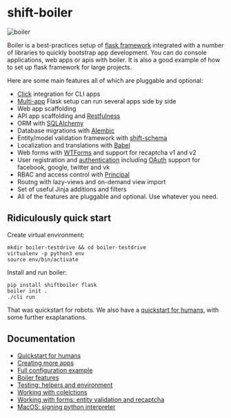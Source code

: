 # shift-boiler

![boiler](https://s3-eu-west-1.amazonaws.com/public-stuff-cdn/boiler.png)

Boiler is a best-practices setup of [flask framework](http://flask.pocoo.org/) integrated with a number of libraries to quickly bootstrap app development. You can do console applications, web apps or apis with boiler. It is also a good example of how to set up flask framework for large projects.

Here are some main features all of which are pluggable and optional:

  * [Click](http://click.pocoo.org/) integration for CLI apps
  * [Multi-app](http://flask.pocoo.org/docs/0.11/patterns/appdispatch/) Flask setup can run several apps side by side
  * Web app scaffolding
  * API app scaffolding and [Restfulness](http://flask-restful-cn.readthedocs.io/en/0.3.4/)
  * ORM with [SQLAlchemy](http://www.sqlalchemy.org/)
  * Database migrations with [Alembic](https://pypi.python.org/pypi/Flask-Alembic)
  * Entity/model validation framework with [shift-schema](https://github.com/projectshift/shift-schema)
  * Localization and translations with [Babel](https://pythonhosted.org/Flask-Babel/)
  * Web forms with [WTForms](https://wtforms.readthedocs.io/en/latest/) and support for recaptcha v1 and v2
  * User registration and [authentication](https://flask-login.readthedocs.io/en/latest/) including [OAuth](https://pythonhosted.org/Flask-OAuth/) support for facebook, google, twitter and vk
  * RBAC and access control with [Principal](http://pythonhosted.org/Flask-Principal/)
  * Routng with lazy-views and on-demand view import
  * Set of useful Jinja additions and filters
  * All of the features are pluggable and optional. Use whatever you need.


## Ridiculously quick start

Create virtual environment:

```
mkdir boiler-testdrive && cd boiler-testdrive
virtualenv -p python3 env
source env/bin/activate
```

Install and run boiler:

```
pip install shiftboiler flask
boiler init .
./cli run
```

That was quickstart for robots. We also have a [quickstart for humans](docs/quickstart.md), with some further exaplanations.


## Documentation

  * [Quickstart for humans](docs/quickstart.md)
  * [Creating more apps](docs/multiapp.md)
  * [Full configuration example](docs/config.md)
  * [Boiler features](docs/features.md)
  * [Testing: helpers and environment](docs/testing.md)
  * [Working with colelctions](docs/testing.md)
  * [Working with forms: entity validation and recaptcha](docs/forms.md)
  * [MacOS: signing python interpreter](docs/sign_python.md)














